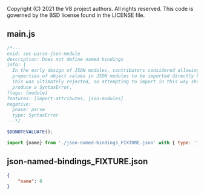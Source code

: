 Copyright (C) 2021 the V8 project authors. All rights reserved.
This code is governed by the BSD license found in the LICENSE file.

## main.js

```js
/*---
esid: sec-parse-json-module
description: Does not define named bindings
info: |
  In the early design of JSON modules, contributors considered allowing the
  properties of object values in JSON modules to be imported directly by name.
  This was ultimately rejected, so attempting to import in this way should
  produce a SyntaxError.
flags: [module]
features: [import-attributes, json-modules]
negative:
  phase: parse
  type: SyntaxError
---*/

$DONOTEVALUATE();

import {name} from './json-named-bindings_FIXTURE.json' with { type: 'json' };
```

## json-named-bindings_FIXTURE.json

```json
{
	"name": 0
}
```
